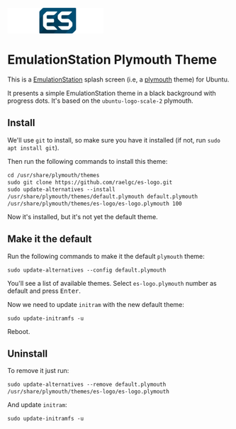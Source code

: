 ![es-logo.png](es-logo.png) 

# EmulationStation Plymouth Theme

This is a [EmulationStation](https://github.com/RetroPie/EmulationStation) splash screen (i.e, a [plymouth](https://wiki.ubuntu.com/Plymouth) theme) for Ubuntu.

It presents a simple EmulationStation theme in a black background with progress dots. It's based on the `ubuntu-logo-scale-2` plymouth.

## Install

We'll use `git` to install, so make sure you have it installed (if not, run `sudo apt install git`).

Then run the following commands to install this theme:

    cd /usr/share/plymouth/themes
    sudo git clone https://github.com/raelgc/es-logo.git
    sudo update-alternatives --install /usr/share/plymouth/themes/default.plymouth default.plymouth /usr/share/plymouth/themes/es-logo/es-logo.plymouth 100

Now it's installed, but it's not yet the default theme.

## Make it the default 

Run the following commands to make it the default `plymouth` theme:

    sudo update-alternatives --config default.plymouth

You'll see a list of available themes. Select `es-logo.plymouth` number as default and press <kbd>Enter</kbd>.

Now we need to update `initram` with the new default theme:

    sudo update-initramfs -u

Reboot.

## Uninstall

To remove it just run:

    sudo update-alternatives --remove default.plymouth /usr/share/plymouth/themes/es-logo/es-logo.plymouth

And update `initram`:

    sudo update-initramfs -u
